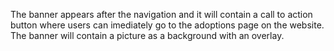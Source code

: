 The banner appears after the navigation and it will contain a call to action button where users can imediately go to the adoptions page on the website. The banner will contain a picture as a background with an overlay.
